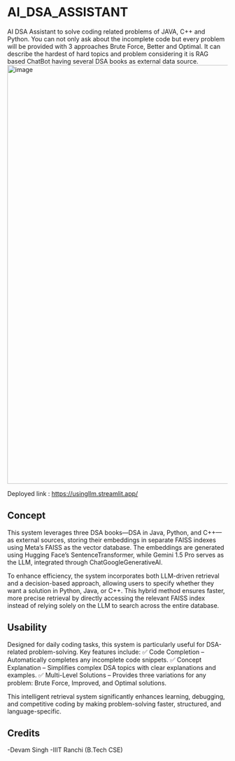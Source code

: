 # AI_DSA_ASSISTANT
AI DSA Assistant to solve coding related problems of JAVA, C++ and Python. You can not only ask about the incomplete code but every problem will be provided with 3 approaches Brute Force, Better and Optimal. It can describe the hardest of hard topics and problem considering it is RAG based ChatBot having several DSA books as external data source.
<img width="958" alt="image" src="https://github.com/user-attachments/assets/771c46a9-6252-466e-bf6d-a124856b2200" />


Deployed link : https://usingllm.streamlit.app/

## Concept
This system leverages three DSA books—DSA in Java, Python, and C++—as external sources, storing their embeddings in separate FAISS indexes using Meta’s FAISS as the vector database. The embeddings are generated using Hugging Face’s SentenceTransformer, while Gemini 1.5 Pro serves as the LLM, integrated through ChatGoogleGenerativeAI.

To enhance efficiency, the system incorporates both LLM-driven retrieval and a decision-based approach, allowing users to specify whether they want a solution in Python, Java, or C++. This hybrid method ensures faster, more precise retrieval by directly accessing the relevant FAISS index instead of relying solely on the LLM to search across the entire database.

## Usability
Designed for daily coding tasks, this system is particularly useful for DSA-related problem-solving. Key features include:
✅ Code Completion – Automatically completes any incomplete code snippets.
✅ Concept Explanation – Simplifies complex DSA topics with clear explanations and examples.
✅ Multi-Level Solutions – Provides three variations for any problem: Brute Force, Improved, and Optimal solutions.

This intelligent retrieval system significantly enhances learning, debugging, and competitive coding by making problem-solving faster, structured, and language-specific. 

## Credits
-Devam Singh
-IIIT Ranchi (B.Tech CSE)
